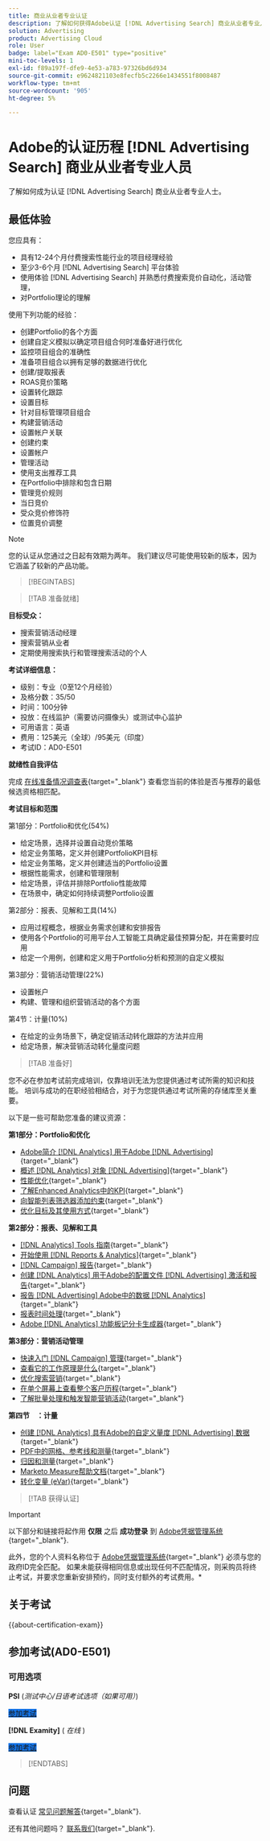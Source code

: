 ```yaml
---
title: 商业从业者专业认证
description: 了解如何获得Adobe认证 [!DNL Advertising Search] 商业从业者专业人士。
solution: Advertising
product: Advertising Cloud
role: User
badge: label="Exam AD0-E501" type="positive"
mini-toc-levels: 1
exl-id: f89a197f-dfe9-4e53-a783-97326bd6d934
source-git-commit: e9624821103e8fecfb5c2266e1434551f8008487
workflow-type: tm+mt
source-wordcount: '905'
ht-degree: 5%

---
```


# Adobe的认证历程 [!DNL Advertising Search] 商业从业者专业人员

了解如何成为认证 [!DNL Advertising Search] 商业从业者专业人士。

## 最低体验

您应具有：

* 具有12-24个月付费搜索性能行业的项目经理经验
* 至少3-6个月 [!DNL Advertising Search] 平台体验
* 使用体验 [!DNL Advertising Search] 并熟悉付费搜索竞价自动化，活动管理，
* 对Portfolio理论的理解

使用下列功能的经验：

* 创建Portfolio的各个方面
* 创建自定义模拟以确定项目组合何时准备好进行优化
* 监控项目组合的准确性
* 准备项目组合以拥有足够的数据进行优化
* 创建/提取报表
* ROAS竞价策略
* 设置转化跟踪
* 设置目标
* 针对目标管理项目组合
* 构建营销活动
* 设置帐户关联
* 创建约束
* 设置帐户
* 管理活动
* 使用支出推荐工具
* 在Portfolio中排除和包含日期
* 管理竞价规则
* 当日竞价
* 受众竞价修饰符
* 位置竞价调整

>[!NOTE]
>
>您的认证从您通过之日起有效期为两年。 我们建议尽可能使用较新的版本，因为它涵盖了较新的产品功能。

>[!BEGINTABS]

>[!TAB 准备就绪]

**目标受众：**

* 搜索营销活动经理
* 搜索营销从业者
* 定期使用搜索执行和管理搜索活动的个人

**考试详细信息：**

* 级别：专业（0至12个月经验）
* 及格分数：35/50
* 时间：100分钟
* 投放：在线监护（需要访问摄像头）或测试中心监护
* 可用语言：英语
* 费用：125美元（全球）/95美元（印度）
* 考试ID：AD0-E501

**就绪性自我评估**

完成 [在线准备情况调查表](https://scorpion.caveon.com/launchpad/ad-q-e407-readiness-questionnaire-for-adobe-target-architect-master-exam-copy-2yfz3t/ad-q-e501-readiness-questionnaire-for-adobe-advertising-cloud-search-business-practitioner-professional-exam){target="_blank"} 查看您当前的体验是否与推荐的最低候选资格相匹配。

**考试目标和范围**

第1部分：Portfolio和优化(54%)

* 给定场景，选择并设置自动竞价策略
* 给定业务策略，定义并创建PortfolioKPI目标
* 给定业务策略，定义并创建适当的Portfolio设置
* 根据性能需求，创建和管理限制
* 给定场景，评估并排除Portfolio性能故障
* 在场景中，确定如何持续调整Portfolio设置

第2部分：报表、见解和工具(14%)

* 应用过程概念，根据业务需求创建和安排报告
* 使用各个Portfolio的可用平台人工智能工具确定最佳预算分配，并在需要时应用
* 给定一个用例，创建和定义用于Portfolio分析和预测的自定义模拟

第3部分：营销活动管理(22%)

* 设置帐户
* 构建、管理和组织营销活动的各个方面

第4节：计量(10%)

* 在给定的业务场景下，确定促销活动转化跟踪的方法并应用
* 给定场景，解决营销活动转化量度问题

>[!TAB 准备好]

您不必在参加考试前完成培训，仅靠培训无法为您提供通过考试所需的知识和技能。 培训与成功的在职经验相结合，对于为您提供通过考试所需的存储库至关重要。

以下是一些可帮助您准备的建议资源：

**第1部分：Portfolio和优化**

* [Adobe简介 [!DNL Analytics] 用于Adobe [!DNL Advertising]](https://experienceleague.adobe.com/docs/advertising-cloud-learn/tutorials/analytics/intro-a4adc.html){target="_blank"}
* [概述 [!DNL Analytics] 对象 [!DNL Advertising]](https://experienceleague.adobe.com/docs/advertising-cloud/integrations/analytics/overview.html?lang=zh-Hans){target="_blank"}
* [性能优化](https://business.adobe.com/in/products/advertising/performance-optimization.html){target="_blank"}
* [了解Enhanced Analytics中的KPI](https://experienceleague.adobe.com/docs/workfront-learn/tutorials-workfront/reporting/enhanced-analytics/10-kpis-overview.html){target="_blank"}
* [向智能列表筛选器添加约束](https://experienceleague.adobe.com/docs/marketo/using/product-docs/core-marketo-concepts/smart-lists-and-static-lists/using-smart-lists/add-a-constraint-to-a-smart-list-filter.html){target="_blank"}
* [优化目标及其使用方式](https://experienceleague.adobe.com/docs/advertising-cloud/dsp/optimization/optimization-goals.html){target="_blank"}

**第2部分：报表、见解和工具**

* [[!DNL Analytics] Tools 指南](https://experienceleague.adobe.com/docs/analytics/analyze/home.html){target="_blank"}
* [开始使用 [!DNL Reports & Analytics]](https://experienceleague.adobe.com/docs/analytics/analyze/reports-analytics/getting-started.html){target="_blank"}
* [[!DNL Campaign] 报告](https://business.adobe.com/in/products/campaign/campaign-reporting.html){target="_blank"}
* [创建 [!DNL Analytics] 用于Adobe的配置文件 [!DNL Advertising] 激活和报告](https://experienceleague.adobe.com/docs/advertising-cloud-learn/tutorials/analytics/analytics-profiles-a4adc.html){target="_blank"}
* [报告 [!DNL Advertising] Adobe中的数据 [!DNL Analytics]](https://experienceleague.adobe.com/docs/analytics/integration/advertising-analytics/advertising-analytics-workflow/aa-report-ad-data-an.html){target="_blank"}
* [报表时间处理](https://experienceleague.adobe.com/docs/analytics/components/virtual-report-suites/vrs-report-time-processing.html?lang=zh-Hans){target="_blank"}
* [Adobe [!DNL Analytics] 功能板记分卡生成器](https://experienceleague.adobe.com/docs/analytics-learn/tutorials/additional-tools/analytics-dashboards/adobe-analytics-dashboards-scorecard-builder.html?lang=zh-Hans){target="_blank"}

**第3部分：营销活动管理**

* [快速入门 [!DNL Campaign] 管理](https://experienceleague.adobe.com/docs/campaign-standard/using/administrating/get-started-campaign-administration.html){target="_blank"}
* [查看它的工作原理是什么](https://business.adobe.com/in/products/campaign/campaign-management.html){target="_blank"}
* [优化搜索营销](https://www.adobe.com/content/dam/www/us/en/avstg/search-marketing-management/pdfs/Adobe_Advertising_Cloud_Search_Marketing_Tips_and_Tricks_Sheet.pdf){target="_blank"}
* [在单个屏幕上查看整个客户历程](https://business.adobe.com/in/products/campaign/adobe-campaign.html){target="_blank"}
* [了解批量处理和触发智能营销活动](https://experienceleague.adobe.com/docs/marketo/using/product-docs/core-marketo-concepts/smart-campaigns/creating-a-smart-campaign/understanding-batch-and-trigger-smart-campaigns.html){target="_blank"}

**第四节　：计量**

* [创建 [!DNL Analytics] 具有Adobe的自定义量度 [!DNL Advertising] 数据](https://experienceleague.adobe.com/docs/advertising-cloud-learn/tutorials/analytics/analytics-custom-metrics-a4adc.html){target="_blank"}
* [PDF中的网格、参考线和测量](https://helpx.adobe.com/in/acrobat/using/grids-guides-measurements-pdfs.html){target="_blank"}
* [归因和测量](https://business.adobe.com/in/products/advertising/attribution-measurement.html){target="_blank"}
* [Marketo Measure帮助文档](https://experienceleague.adobe.com/docs/marketo-measure/using/home.html){target="_blank"}
* [转化变量 (eVar)](https://experienceleague.adobe.com/docs/analytics/admin/admin-tools/manage-report-suites/edit-report-suite/conversion-variables/conversion-var-admin.html){target="_blank"}

>[!TAB 获得认证]

>[!IMPORTANT]
>
>以下部分和链接将起作用 **仅限**  之后 **成功登录** 到 [Adobe凭据管理系统](https://www.certmetrics.com/adobe){target="_blank"}.
>
>此外，您的个人资料名称位于 [Adobe凭据管理系统](https://www.certmetrics.com/adobe){target="_blank"} 必须与您的政府ID完全匹配。 如果未能获得相同信息或出现任何不匹配情况，则采购员将终止考试，并要求您重新安排预约，同时支付额外的考试费用。*


## 关于考试

{{about-certification-exam}}

## 参加考试(AD0-E501)

### 可用选项

**PSI** (*测试中心/日语考试选项（如果可用）*)

<a href="https://www.certmetrics.com/adobe/candidate/psi_sso_adobe.aspx?redir=yes&amp;ec=AD0-E501" target="_blank" class="spectrum-Button spectrum-Button--fill spectrum-Button--accent spectrum-Button--sizeM is-margin-bottom-big-big at-element-click-tracking" style="background-color:#1473E6">

<span class="spectrum-Button-label has-no-wrap">
   参加考试
</span>
</a>

**[!DNL Examity]** ( *在线* )

<a href="https://www.certmetrics.com/adobe/candidate/examity_sso.aspx?eid=AD0-E501" target="_blank" class="spectrum-Button spectrum-Button--fill spectrum-Button--accent spectrum-Button--sizeM is-margin-bottom-big-big at-element-click-tracking" style="background-color:#1473E6">

<span class="spectrum-Button-label has-no-wrap">
   参加考试
</span>
</a>

>[!ENDTABS]

## 问题

查看认证 [常见问题解答](https://experienceleague.adobe.com/docs/certification/certification/faq.html){target="_blank"}.

还有其他问题吗？ [联系我们](mailto:certif@adobe.com){target="_blank"}.
